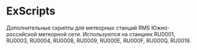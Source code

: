 # ExScripts

Дополнительные скрипты для метеорных станций RMS Южно-российской метеорной сети.
Используются на станциях RU0001, RU0003, RU0004, RU0008, RU0009, RU000E, RU000F, RU000Q, RU0019.

